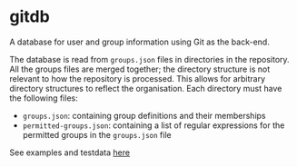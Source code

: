 # gitdb

A database for user and group information using Git as the back-end.

The database is read from `groups.json` files in directories in the repository.
All the groups files are merged together; the directory structure is not
relevant to how the repository is processed. This allows for arbitrary directory
structures to reflect the organisation. Each directory must have the following
files:
- `groups.json`: containing group definitions and their memberships
- `permitted-groups.json`: containing a list of regular expressions for the
                           permitted groups in the `groups.json` file

See examples and testdata [here](https://github.com/Cloud-Foundations/golib/blob/master/pkg/auth/userinfo/gitdb/README.md)
